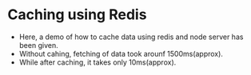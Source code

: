 # Caching using Redis
 - Here, a demo of how to cache data using redis and node server has been given.
 - Without cahing, fetching of data took arounf 1500ms(approx).
 - While after caching, it takes only 10ms(approx).
